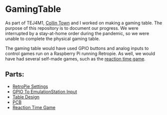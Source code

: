 # GamingTable

As part of TEJ4M1, [Collin Town](https://github.com/towner-10) and I worked on making a gaming table. The purpose of this repository is to document our progress.
We were interrupted by a stay-at-home order during the pandemic, so we were unable to complete the physical gaming table.


The gaming table would have used GPIO buttons and analog inputs to control games run on a Raspberry Pi running Retropie. As well, we would have had several self-made games, such as the [reaction time game](tbd).


## Parts:
- [RetroPie Settings](tbd)
- [GPIO To EmulationStation Input](tbd)
- [Table Design](tbd)
- [PCB](tbd)
- [Reaction Time Game](tbd)
